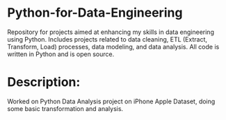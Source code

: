 # Python-for-Data-Engineering
Repository for projects aimed at enhancing my skills in data engineering using Python. Includes projects related to data cleaning, ETL (Extract, Transform, Load) processes, data modeling, and data analysis. All code is written in Python and is open source.

# Description:
Worked on Python Data Analysis project on iPhone Apple Dataset, doing some basic transformation and analysis.
